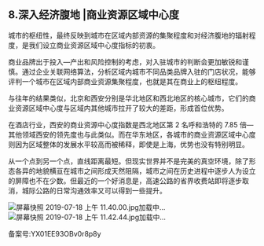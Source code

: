 ## 8.深入经济腹地 |商业资源区域中心度
城市的枢纽性，最终反映到城市在区域内部资源的集聚程度和对经济腹地的辐射程度，是我们设立商业资源区域中心度指标的初衷。


商业品牌出于投入—产出和风险控制的考虑，对入驻城市的判断会更加敏锐和谨慎。通过企业关联网络算法，分析区域内城市不同品类品牌入驻的门店状况，能够评判一个城市在区域内部商业资源集聚程度，也就是其在商业上的枢纽程度。


与往年的结果类似，北京和西安分别是华北地区和西北地区的核心城市，它们的商业资源区域中心度与区域内其他城市拉开了较大的差距，形成首位优势。


在酒店行业，西安的商业资源中心度指数是西北地区第 2 名呼和浩特的 7.85 倍—其他领域西安的领先度也与此类似。而在华东地区，各城市的商业资源区域中心度则因为区域整体的发展水平较高而被稀释，即使是上海，优势也没有特别明显。


从一个点到另一个点，直线距离最短。但现实世界并不是完美的真空环境，除了形态各异的地貌横亘在城市之间形成天然阻隔，城市之间在历史进程中逐步人为设立的屏障也不在少数。但最近的一个好消息是，高速公路的省界收费站即将逐步取消，城际公路的日常沟通效率又可以得到一些提升。


![屏幕快照 2019-07-18 上午 11.40.00.jpg](https://image.135editor.com/files/users/172/1721143/201907/NNU3OJqA_OFHM.jpg)加载中...![屏幕快照 2019-07-18 上午 11.42.44.jpg]()加载中...


备案号:YX01EE93OBv0r8p8y

